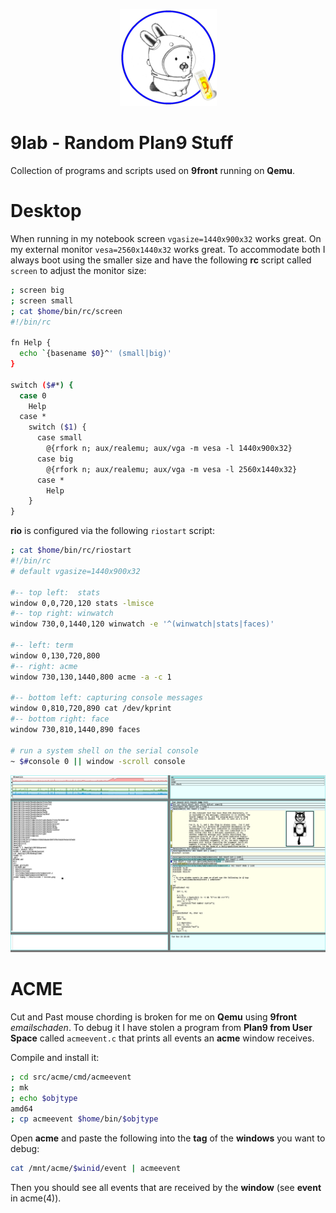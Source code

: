 <p align="center">
  <img src="glendalab.png" alt="Banner">
</p>


# 9lab - Random Plan9 Stuff

Collection of programs and scripts used on **9front** running on **Qemu**.

# Desktop

When running in my notebook screen `vgasize=1440x900x32` works great. On my external monitor `vesa=2560x1440x32` works great. To accommodate both I always boot using the smaller size and have the following **rc** script called `screen` to adjust the monitor size:

```sh
; screen big
; screen small
; cat $home/bin/rc/screen
#!/bin/rc

fn Help {
  echo `{basename $0}^' (small|big)'
}

switch ($#*) {
  case 0
    Help
  case *
    switch ($1) {
      case small
        @{rfork n; aux/realemu; aux/vga -m vesa -l 1440x900x32}
      case big
        @{rfork n; aux/realemu; aux/vga -m vesa -l 2560x1440x32}
      case *
        Help
    }
}
```

**rio** is configured via the following `riostart` script:

```sh
; cat $home/bin/rc/riostart
#!/bin/rc
# default vgasize=1440x900x32

#-- top left:  stats
window 0,0,720,120 stats -lmisce
#-- top right: winwatch
window 730,0,1440,120 winwatch -e '^(winwatch|stats|faces)'

#-- left: term
window 0,130,720,800
#-- right: acme
window 730,130,1440,800 acme -a -c 1

#-- bottom left: capturing console messages
window 0,810,720,890 cat /dev/kprint
#-- bottom right: face
window 730,810,1440,890 faces

# run a system shell on the serial console
~ $#console 0 || window -scroll console
```

<p align="center">
  <img src="screen.png" alt="Screenshot">
</p>


# ACME

Cut and Past mouse chording is broken for me on **Qemu** using **9front** *emailschaden*. To debug it I have stolen a program from **Plan9 from User Space** called `acmeevent.c` that prints all events an **acme** window receives.

Compile and install it:

```sh
; cd src/acme/cmd/acmeevent
; mk
; echo $objtype
amd64
; cp acmeevent $home/bin/$objtype
```

Open **acme** and paste the following into the **tag** of the **windows** you want to debug:

```sh
cat /mnt/acme/$winid/event | acmeevent
```

Then you should see all events that are received by the **window** (see **event** in acme(4)).
